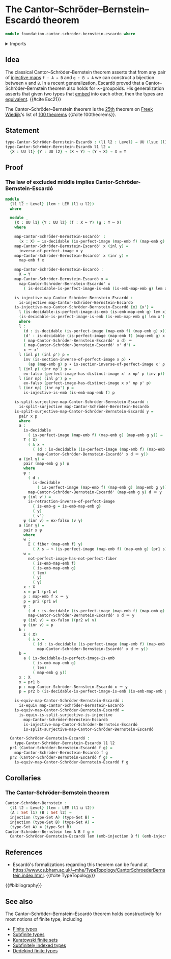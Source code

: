 # The Cantor–Schröder–Bernstein–Escardó theorem

```agda
module foundation.cantor-schroder-bernstein-escardo where
```

<details><summary>Imports</summary>

```agda
open import foundation.action-on-identifications-functions
open import foundation.decidable-types
open import foundation.dependent-pair-types
open import foundation.injective-maps
open import foundation.law-of-excluded-middle
open import foundation.perfect-images
open import foundation.split-surjective-maps
open import foundation.universe-levels

open import foundation-core.coproduct-types
open import foundation-core.embeddings
open import foundation-core.empty-types
open import foundation-core.equivalences
open import foundation-core.fibers-of-maps
open import foundation-core.identity-types
open import foundation-core.negation
open import foundation-core.sets
```

</details>

## Idea

The classical Cantor–Schröder–Bernstein theorem asserts that from any pair of
[injective maps](foundation-core.injective-maps.md) `f : A → B` and `g : B → A`
we can construct a bijection between `A` and `B`. In a recent generalization,
Escardó proved that a Cantor–Schröder–Bernstein theorem also holds for
∞-groupoids. His generalization asserts that given two types that
[embed](foundation-core.embeddings.md) into each other, then the types are
[equivalent](foundation-core.equivalences.md). {{#cite Esc21}}

The Cantor–Schröder–Bernstein theorem is the
[25th](literature.100-theorems.md#25) theorem on
[Freek Wiedijk](http://www.cs.ru.nl/F.Wiedijk/)'s list of
[100 theorems](literature.100-theorems.md) {{#cite 100theorems}}.

## Statement

```agda
type-Cantor-Schröder-Bernstein-Escardó : (l1 l2 : Level) → UU (lsuc (l1 ⊔ l2))
type-Cantor-Schröder-Bernstein-Escardó l1 l2 =
  {X : UU l1} {Y : UU l2} → (X ↪ Y) → (Y ↪ X) → X ≃ Y
```

## Proof

### The law of excluded middle implies Cantor-Schröder-Bernstein-Escardó

```agda
module _
  {l1 l2 : Level} (lem : LEM (l1 ⊔ l2))
  where

  module _
    {X : UU l1} {Y : UU l2} (f : X ↪ Y) (g : Y ↪ X)
    where

    map-Cantor-Schröder-Bernstein-Escardó' :
      (x : X) → is-decidable (is-perfect-image (map-emb f) (map-emb g) x) → Y
    map-Cantor-Schröder-Bernstein-Escardó' x (inl y) =
      inverse-of-perfect-image x y
    map-Cantor-Schröder-Bernstein-Escardó' x (inr y) =
      map-emb f x

    map-Cantor-Schröder-Bernstein-Escardó :
      X → Y
    map-Cantor-Schröder-Bernstein-Escardó x =
      map-Cantor-Schröder-Bernstein-Escardó' x
        ( is-decidable-is-perfect-image-is-emb (is-emb-map-emb g) lem x)

    is-injective-map-Cantor-Schröder-Bernstein-Escardó :
      is-injective map-Cantor-Schröder-Bernstein-Escardó
    is-injective-map-Cantor-Schröder-Bernstein-Escardó {x} {x'} =
      l (is-decidable-is-perfect-image-is-emb (is-emb-map-emb g) lem x)
      (is-decidable-is-perfect-image-is-emb (is-emb-map-emb g) lem x')
      where
      l :
        (d : is-decidable (is-perfect-image (map-emb f) (map-emb g) x))
        (d' : is-decidable (is-perfect-image (map-emb f) (map-emb g) x')) →
        ( map-Cantor-Schröder-Bernstein-Escardó' x d) ＝
        ( map-Cantor-Schröder-Bernstein-Escardó' x' d') →
        x ＝ x'
      l (inl ρ) (inl ρ') p =
        inv (is-section-inverse-of-perfect-image x ρ) ∙
          (ap (map-emb g) p ∙ is-section-inverse-of-perfect-image x' ρ')
      l (inl ρ) (inr nρ') p =
        ex-falso (perfect-image-has-distinct-image x' x nρ' ρ (inv p))
      l (inr nρ) (inl ρ') p =
        ex-falso (perfect-image-has-distinct-image x x' nρ ρ' p)
      l (inr nρ) (inr nρ') p =
        is-injective-is-emb (is-emb-map-emb f) p

    is-split-surjective-map-Cantor-Schröder-Bernstein-Escardó :
      is-split-surjective map-Cantor-Schröder-Bernstein-Escardó
    is-split-surjective-map-Cantor-Schröder-Bernstein-Escardó y =
      pair x p
      where
      a :
        is-decidable
          ( is-perfect-image (map-emb f) (map-emb g) (map-emb g y)) →
        Σ ( X)
          ( λ x →
            ( (d : is-decidable (is-perfect-image (map-emb f) (map-emb g) x)) →
              map-Cantor-Schröder-Bernstein-Escardó' x d ＝ y))
      a (inl γ) =
        pair (map-emb g y) ψ
        where
        ψ :
          ( d :
            is-decidable
              ( is-perfect-image (map-emb f) (map-emb g) (map-emb g y))) →
          map-Cantor-Schröder-Bernstein-Escardó' (map-emb g y) d ＝ y
        ψ (inl v') =
          is-retraction-inverse-of-perfect-image
            { is-emb-g = is-emb-map-emb g}
            ( y)
            ( v')
        ψ (inr v) = ex-falso (v γ)
      a (inr γ) =
        pair x ψ
        where
        w :
          Σ ( fiber (map-emb f) y)
            ( λ s → ¬ (is-perfect-image (map-emb f) (map-emb g) (pr1 s)))
        w =
          not-perfect-image-has-not-perfect-fiber
            ( is-emb-map-emb f)
            ( is-emb-map-emb g)
            ( lem)
            ( y)
            ( γ)
        x : X
        x = pr1 (pr1 w)
        p : map-emb f x ＝ y
        p = pr2 (pr1 w)
        ψ :
          ( d : is-decidable (is-perfect-image (map-emb f) (map-emb g) x)) →
          map-Cantor-Schröder-Bernstein-Escardó' x d ＝ y
        ψ (inl v) = ex-falso ((pr2 w) v)
        ψ (inr v) = p
      b :
        Σ ( X)
          ( λ x →
            ( (d : is-decidable (is-perfect-image (map-emb f) (map-emb g) x)) →
              map-Cantor-Schröder-Bernstein-Escardó' x d ＝ y))
      b =
        a ( is-decidable-is-perfect-image-is-emb
            ( is-emb-map-emb g)
            ( lem)
            ( map-emb g y))
      x : X
      x = pr1 b
      p : map-Cantor-Schröder-Bernstein-Escardó x ＝ y
      p = pr2 b (is-decidable-is-perfect-image-is-emb (is-emb-map-emb g) lem x)

    is-equiv-map-Cantor-Schröder-Bernstein-Escardó :
      is-equiv map-Cantor-Schröder-Bernstein-Escardó
    is-equiv-map-Cantor-Schröder-Bernstein-Escardó =
      is-equiv-is-split-surjective-is-injective
        map-Cantor-Schröder-Bernstein-Escardó
        is-injective-map-Cantor-Schröder-Bernstein-Escardó
        is-split-surjective-map-Cantor-Schröder-Bernstein-Escardó

  Cantor-Schröder-Bernstein-Escardó :
    type-Cantor-Schröder-Bernstein-Escardó l1 l2
  pr1 (Cantor-Schröder-Bernstein-Escardó f g) =
    map-Cantor-Schröder-Bernstein-Escardó f g
  pr2 (Cantor-Schröder-Bernstein-Escardó f g) =
    is-equiv-map-Cantor-Schröder-Bernstein-Escardó f g
```

## Corollaries

### The Cantor–Schröder–Bernstein theorem

```agda
Cantor-Schröder-Bernstein :
  {l1 l2 : Level} (lem : LEM (l1 ⊔ l2))
  (A : Set l1) (B : Set l2) →
  injection (type-Set A) (type-Set B) →
  injection (type-Set B) (type-Set A) →
  (type-Set A) ≃ (type-Set B)
Cantor-Schröder-Bernstein lem A B f g =
  Cantor-Schröder-Bernstein-Escardó lem (emb-injection B f) (emb-injection A g)
```

## References

- Escardó's formalizations regarding this theorem can be found at
  <https://www.cs.bham.ac.uk/~mhe/TypeTopology/CantorSchroederBernstein.index.html>.
  {{#cite TypeTopology}}

{{#bibliography}}

## See also

The Cantor–Schröder–Bernstein–Escardó theorem holds constructively for most
notions of finite type, including

- [Finite types](univalent-combinatorics.finite-types.md)
- [Subfinite types](univalent-combinatorics.subfinite-types.md)
- [Kuratowski finite sets](univalent-combinatorics.kuratowski-finite-sets.md)
- [Subfinitely indexed types](univalent-combinatorics.subfinitely-indexed-types.md)
- [Dedekind finite types](univalent-combinatorics.dedekind-finite-types.md)
